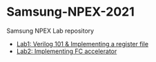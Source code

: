 # Samsung-NPEX-2021
Samsung NPEX Lab repository
- [Lab1: Verilog 101 & Implementing a register file](https://github.com/jsl013/Samsung-NPEX-2021/tree/lab1 "Samsung-NPEX-lab1")
- [Lab2: Implementing FC accelerator](https://github.com/jsl013/Samsung-NPEX-2021/tree/lab2 "Samsung-NPEX-lab2")
